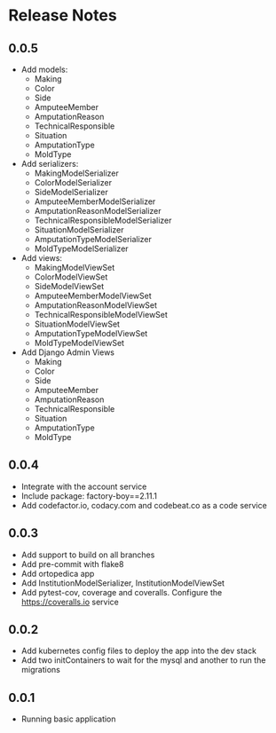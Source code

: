 # Release Notes

## 0.0.5

- Add models:
    - Making
    - Color
    - Side
    - AmputeeMember
    - AmputationReason
    - TechnicalResponsible
    - Situation
    - AmputationType
    - MoldType
- Add serializers:
    - MakingModelSerializer
    - ColorModelSerializer
    - SideModelSerializer
    - AmputeeMemberModelSerializer
    - AmputationReasonModelSerializer
    - TechnicalResponsibleModelSerializer
    - SituationModelSerializer
    - AmputationTypeModelSerializer
    - MoldTypeModelSerializer
- Add views:
    - MakingModelViewSet
    - ColorModelViewSet
    - SideModelViewSet
    - AmputeeMemberModelViewSet
    - AmputationReasonModelViewSet
    - TechnicalResponsibleModelViewSet
    - SituationModelViewSet
    - AmputationTypeModelViewSet
    - MoldTypeModelViewSet
- Add Django Admin Views
    - Making
    - Color
    - Side
    - AmputeeMember
    - AmputationReason
    - TechnicalResponsible
    - Situation
    - AmputationType
    - MoldType



## 0.0.4

- Integrate with the account service
- Include package: factory-boy==2.11.1
- Add codefactor.io, codacy.com and codebeat.co as a code service



## 0.0.3

- Add support to build on all branches
- Add pre-commit with flake8
- Add ortopedica app
- Add InstitutionModelSerializer, InstitutionModelViewSet
- Add pytest-cov, coverage and coveralls. Configure the https://coveralls.io service



## 0.0.2

- Add kubernetes config files to deploy the app into the dev stack
- Add two initContainers to wait for the mysql and another to run the migrations



## 0.0.1

- Running basic application
